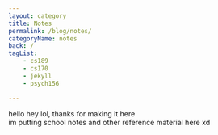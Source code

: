 ```yaml
---
layout: category
title: Notes
permalink: /blog/notes/
categoryName: notes
back: /
tagList:
    - cs189
    - cs170
    - jekyll
    - psych156

---
```


hello hey lol, thanks for making it here  
im putting school notes and other reference material here xd